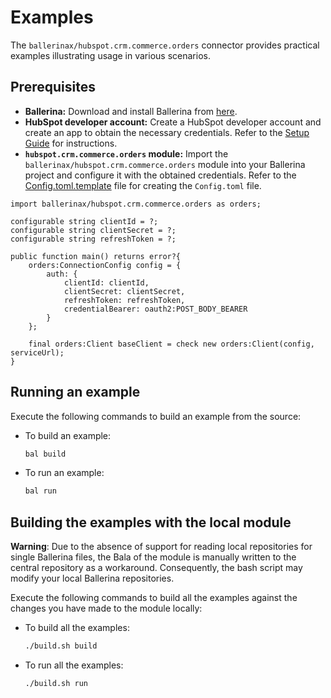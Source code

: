 # Examples

The `ballerinax/hubspot.crm.commerce.orders` connector provides practical examples illustrating usage in various scenarios.

## Prerequisites

- **Ballerina:** Download and install Ballerina from [here](https://ballerina.io/downloads/).
- **HubSpot developer account:** Create a HubSpot developer account and create an app to obtain the necessary credentials. Refer to the [Setup Guide](../ballerina/Package.md) for instructions.
- **`hubspot.crm.commerce.orders` module:** Import the `ballerinax/hubspot.crm.commerce.orders` module into your Ballerina project and configure it with the obtained credentials. Refer to the [Config.toml.template](./order-creation/Config.toml.template) file for creating the `Config.toml` file.

```
import ballerinax/hubspot.crm.commerce.orders as orders;

configurable string clientId = ?;
configurable string clientSecret = ?;
configurable string refreshToken = ?;

public function main() returns error?{
    orders:ConnectionConfig config = {
        auth: {
            clientId: clientId,
            clientSecret: clientSecret,
            refreshToken: refreshToken,
            credentialBearer: oauth2:POST_BODY_BEARER
        }
    };

    final orders:Client baseClient = check new orders:Client(config, serviceUrl);
}
```

## Running an example

Execute the following commands to build an example from the source:

- To build an example:

  ```bash
  bal build
  ```

- To run an example:

  ```bash
  bal run
  ```

## Building the examples with the local module

**Warning**: Due to the absence of support for reading local repositories for single Ballerina files, the Bala of the module is manually written to the central repository as a workaround. Consequently, the bash script may modify your local Ballerina repositories.

Execute the following commands to build all the examples against the changes you have made to the module locally:

- To build all the examples:

  ```bash
  ./build.sh build
  ```

- To run all the examples:

  ```bash
  ./build.sh run
  ```
